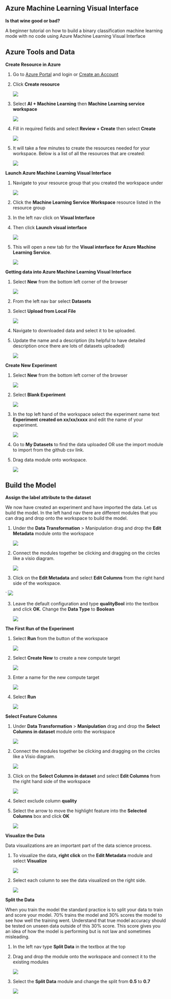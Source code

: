 ## **Azure Machine Learning Visual Interface**

**Is that wine good or bad?**

A beginner tutorial on how to build a binary classification machine learning mode with no code using Azure Machine Learning Visual Interface

## Azure Tools and Data

**Create Resource in Azure**

1. Go to [Azure Portal](https://portal.azure.com/) and login or [Create an Account](https://azure.microsoft.com/en-us/free/)

2. Click **Create resource**

	![](https://github.com/ceteongvanness/eventdemo/blob/master/Global%20AI%20Night%20Sept%202019/Images/S1.png)

3. Select **AI + Machine Learning** then **Machine Learning service workspace**

	![](https://github.com/ceteongvanness/eventdemo/blob/master/Global%20AI%20Night%20Sept%202019/Images/S2.png)

4. Fill in required fields and select **Review + Create** then select **Create**

	![](https://github.com/ceteongvanness/eventdemo/blob/master/Global%20AI%20Night%20Sept%202019/Images/S3.png)

5. It will take a few minutes to create the resources needed for your workspace. Below is a list of all the resources that are created:

	![](https://github.com/ceteongvanness/eventdemo/blob/master/Global%20AI%20Night%20Sept%202019/Images/S4.png)
    
**Launch Azure Machine Learning Visual Interface**
1. Navigate to your resource group that you created the workspace under

	![](https://github.com/ceteongvanness/eventdemo/blob/master/Global%20AI%20Night%20Sept%202019/Images/S5.png)
    
2. Click the **Machine Learning Service Workspace** resource listed in the resource group
3. In the left nav click on **Visual Interface**
4. Then click **Launch visual interface**

	![](https://github.com/ceteongvanness/eventdemo/blob/master/Global%20AI%20Night%20Sept%202019/Images/S6.png)
    
5. This will open a new tab for the **Visual interface for Azure Machine Learning Service**.

	![](https://github.com/ceteongvanness/eventdemo/blob/master/Global%20AI%20Night%20Sept%202019/Images/S7.png)
    
**Getting data into Azure Machine Learning Visual Interface**
1. Select **New** from the bottom left corner of the browser

	![](https://github.com/ceteongvanness/eventdemo/blob/master/Global%20AI%20Night%20Sept%202019/Images/S8.png)
    
2. From the left nav bar select **Datasets**
3. Select **Upload from Local File**

	![](https://github.com/ceteongvanness/eventdemo/blob/master/Global%20AI%20Night%20Sept%202019/Images/S9.png)
4. Navigate to downloaded data and select it to be uploaded.
5. Update the name and a description (its helpful to have detailed description once there are lots of datasets uploaded)

	![](https://github.com/ceteongvanness/eventdemo/blob/master/Global%20AI%20Night%20Sept%202019/Images/S10.png)

**Create New Experiment**
1. Select **New** from the bottom left corner of the browser

	![](https://github.com/ceteongvanness/eventdemo/blob/master/Global%20AI%20Night%20Sept%202019/Images/S8.png)

2. Select **Blank Experiment**

	![](https://github.com/ceteongvanness/eventdemo/blob/master/Global%20AI%20Night%20Sept%202019/Images/S11.png)
    
3. In the top left hand of the workspace select the experiment name text **Experiment created on xx/xx/xxxx** and edit the name of your experiment.

	![](https://github.com/ceteongvanness/eventdemo/blob/master/Global%20AI%20Night%20Sept%202019/Images/S12.png)
    
4. Go to **My Datasets** to find the data uploaded OR use the import module to import from the github csv link.
5. Drag data module onto workspace.

	![](https://github.com/ceteongvanness/eventdemo/blob/master/Global%20AI%20Night%20Sept%202019/Images/S13.png)
    
## Build the Model

**Assign the label attribute to the dataset**

We now have created an experiment and have imported the data. Let us build the model. In the left hand nav there are different modules that you can drag and drop onto the workspace to build the model.

1. Under the **Data Transformation** > Manipulation drag and drop the **Edit Metadata** module onto the workspace

	![](https://github.com/ceteongvanness/eventdemo/blob/master/Global%20AI%20Night%20Sept%202019/Images/S14.png)
    
2. Connect the modules together be clicking and dragging on the circles like a visio diagram.

	![](https://github.com/ceteongvanness/eventdemo/blob/master/Global%20AI%20Night%20Sept%202019/Images/S17.png)
    
3. Click on the **Edit Metadata** and select **Edit Columns** from the right hand side of the workspace.

`	![](https://github.com/ceteongvanness/eventdemo/blob/master/Global%20AI%20Night%20Sept%202019/Images/S15.png)

3. Leave the default configuration and type **qualityBool** into the textbox and click **OK**. Change the **Data Type** to **Boolean**

	![](https://github.com/ceteongvanness/eventdemo/blob/master/Global%20AI%20Night%20Sept%202019/Images/S16.png)
    
**The First Run of the Experiment**
1. Select **Run** from the button of the workspace

	![](https://github.com/ceteongvanness/eventdemo/blob/master/Global%20AI%20Night%20Sept%202019/Images/S18.png)
    
2. Select **Create New** to create a new compute target

	![](https://github.com/ceteongvanness/eventdemo/blob/master/Global%20AI%20Night%20Sept%202019/Images/S19.png)
    
3. Enter a name for the new compute target

	![](https://github.com/ceteongvanness/eventdemo/blob/master/Global%20AI%20Night%20Sept%202019/Images/S20.png)
    
4. Select **Run**

	![](https://github.com/ceteongvanness/eventdemo/blob/master/Global%20AI%20Night%20Sept%202019/Images/S21.png)
    
**Select Feature Columns**
1. Under **Data Transformation** > **Manipulation** drag and drop the **Select Columns in dataset** module onto the workspace

	![](https://github.com/ceteongvanness/eventdemo/blob/master/Global%20AI%20Night%20Sept%202019/Images/S22.png)
    
2. Connect the modules together be clicking and dragging on the circles like a Visio diagram.

	![](https://github.com/ceteongvanness/eventdemo/blob/master/Global%20AI%20Night%20Sept%202019/Images/S23.png)
    
3. Click on the **Select Columns in dataset** and select **Edit Columns** from the right hand side of the workspace

	![](https://github.com/ceteongvanness/eventdemo/blob/master/Global%20AI%20Night%20Sept%202019/Images/S24.png)
    
4. Select exclude column **quality**
5. Select the arrow to move the highlight feature into the **Selected Columns** box and click **OK**

	![](https://github.com/ceteongvanness/eventdemo/blob/master/Global%20AI%20Night%20Sept%202019/Images/S25.png)
    
**Visualize the Data**

Data visualizations are an important part of the data science process.
1. To visualize the data, **right click** on the **Edit Metadata** module and select **Visualize**

	![](https://github.com/ceteongvanness/eventdemo/blob/master/Global%20AI%20Night%20Sept%202019/Images/S26.png)

2. Select each column to see the data visualized on the right side.

	![](https://github.com/ceteongvanness/eventdemo/blob/master/Global%20AI%20Night%20Sept%202019/Images/S27.png)
    
**Split the Data**

When you train the model the standard practice is to split your data to train and score your model. 70% trains the model and 30% scores the model to see how well the training went. Understand that true model accuracy should be tested on unseen data outside of this 30% score. This score gives you an idea of how the model is performing but is not law and sometimes misleading.
1. In the left nav type **Split Data** in the textbox at the top
2. Drag and drop the module onto the workspace and connect it to the existing modules

	![](https://github.com/ceteongvanness/eventdemo/blob/master/Global%20AI%20Night%20Sept%202019/Images/S28.png)
    
3. Select the **Split Data** module and change the split from **0.5** to **0.7**

	![](https://github.com/ceteongvanness/eventdemo/blob/master/Global%20AI%20Night%20Sept%202019/Images/S29.png)



